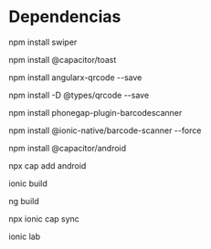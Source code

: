 # Dependencias 

npm install swiper

npm install @capacitor/toast

npm install angularx-qrcode --save

npm install -D @types/qrcode --save

npm install phonegap-plugin-barcodescanner

npm install @ionic-native/barcode-scanner --force

npm install @capacitor/android

npx cap add android

ionic build

ng build

npx ionic cap sync

ionic lab
